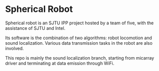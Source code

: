 # Spherical Robot

Spherical robot is an SJTU IPP project hosted by a team of five, with the assistance of SJTU and Intel.

Its software is the combination of two algorithms: robot locomotion and sound localization. Various data transmission tasks in the robot are also involved.

This repo is mainly the sound localization branch, starting from micarray driver and terminating at data emission through WiFi.

